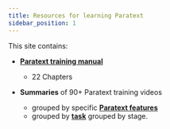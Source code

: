 ```yaml
---
title: Resources for learning Paratext 
sidebar_position: 1
---
```

This site contains:
-  [**Paratext training manual**](Training-Manual/Overview)
   -  22 Chapters
   
-  **Summaries** of 90+ Paratext training videos
    - grouped by specific [**Paratext features**](video-summaries/list-features.md) 
    - grouped by [**task**](video-summaries/list-of-videos) grouped by stage. 
